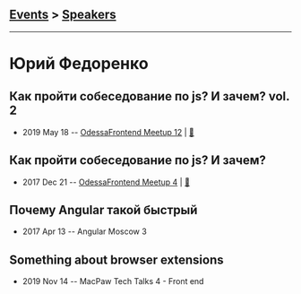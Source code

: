## [Events](../README.md) > [Speakers](../speakers.md)
---

# Юрий Федоренко

## Как пройти собеседование по js? И зачем? vol. 2
- 2019 May 18 -- [OdessaFrontend Meetup 12](https://www.youtube.com/watch?v=3scaLS0ICHE)  | [:notebook:](https://www.slideshare.net/odessafrontend/js-vol-2-odessafrontend-12)  
## Как пройти собеседование по js? И зачем?
- 2017 Dec 21 -- [OdessaFrontend Meetup 4](https://youtu.be/uYJyIE3id-M)  | [:notebook:](https://www.slideshare.net/odessafrontend/js-odessafrontend-meetup-4)  
## Почему Angular такой быстрый
- 2017 Apr 13 -- Angular Moscow 3    
## Something about browser extensions
- 2019 Nov 14 -- MacPaw Tech Talks 4 - Front end    
